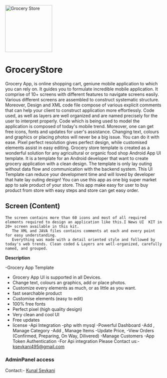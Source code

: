 <a href="https://github.com/quintuslabs/GroceryStore"><img src="screen/logo.png" height="150px" width="150px" title="Grocery" alt="Grocery Store"></a>


# GroceryStore
Grocery App, is online shopping cart, geniune mobile application to which you can rely on. It guides you to formulate incredible mobile application. It comprise of 10+ screens with different features to navigate screens easily.
Various different screens are assembled to  construct systematic structure. Moreover, Design and XML code file compose of various explicit comments that can help your client to construct application more effortlessly.
Code used, as well as layers are well organized and are named precisely for the user to interpret properly. Code which is being used to model the application is composed of today's mobile trend. Moreover, one can get free icons, fonts and updates for user's assistance. Changing text, colours and graphics or placing photos will never be a big issue. You can do it with ease. Pixel perfect resolution gives perfect design, while customised elements assist in easy editing.
Grocery store template is created as a wonderful solution for any agricultural or organic food shop Android App UI template. It is a template for an Android developer that want to create grocery application with a clean design. The template is only lay outing without data flow and communication with the backend system. This UI Template can reduce your development time and will loved by developer that hate lay outing design!  You can use this app as one big super market app to sale product of your store. This app make easy for user to buy product from store with easy steps and store can get easy order.





## Screen (Content)
```
The screen contains more than 60 icons and most of all required elements required to design an application like this.I News UI  KIT in 20+ screen available in this kit.
   The XML and JAVA files contains comments at each and every point for easy understanding.
   Everything was made with a detail oriented style and followed by today's web trends. Clean coded & Layers are well-organized, carefully named, and grouped.

```

**Description**

-Grocery App Template
- Grocery App UI is supported in all Devices.
- Change text, colours an graphics, add or place photos.
- Customize every elements as much, or as little as you want.
- fast searchable product
- Customise elements (easy to edit)
- 100% free fonts
- Perfect pixel (high quality design)
- Very clean and cool UI
- Free updates
- license
-Api Integration
-php with mysql
-Powerful Dashboard
-Add , Manage Category
-Add , Manage Items
-Update Price,
-View Orders (Confirmed, Preparing, On Way, Dilivered)
-Manage Customers
-App Token Authentication
-For Api integration Please Contact us:- ksevkani495@gmail.com

### AdminPanel access
Contact:- <a href="https://kunalmnnit.github.io"> Kunal Sevkani </a>
